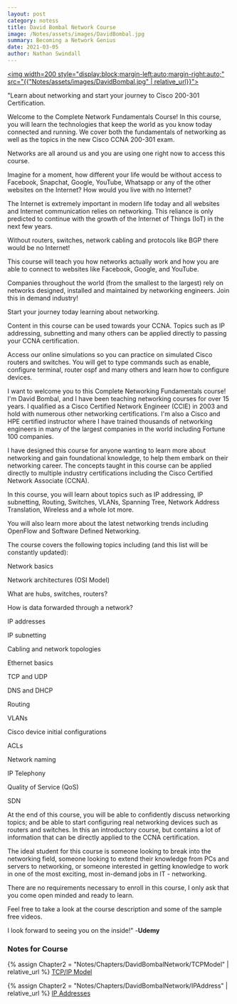 ```yaml
---
layout: post
category: notess
title: David Bombal Network Course
image: /Notes/assets/images/DavidBombal.jpg
summary: Becoming a Network Genius
date: 2021-03-05
author: Nathan Swindall
---
```



<a href="https://www.udemy.com/course/complete-networking-fundamentals-course-ccna-start/"><img width=200 style="display:block;margin-left:auto;margin-right:auto;" src="{{"Notes/assets/images/DavidBombal.jpg" | relative_url}}"></a>

"Learn about networking and start your journey to Cisco 200-301 Certification.

Welcome to the Complete Network Fundamentals Course! In this course, you will learn the technologies that keep the world as you know today connected and running. We cover both the fundamentals of networking as well as the topics in the new Cisco CCNA 200-301 exam.

Networks are all around us and you are using one right now to access this course.

Imagine for a moment, how different your life would be without access to Facebook, Snapchat, Google, YouTube, Whatsapp or any of the other websites on the Internet? How would you live with no Internet?

The Internet is extremely important in modern life today and all websites and Internet communication relies on networking. This reliance is only predicted to continue with the growth of the Internet of Things (IoT) in the next few years.

Without routers, switches, network cabling and protocols like BGP there would be no Internet!

This course will teach you how networks actually work and how you are able to connect to websites like Facebook, Google, and YouTube.

Companies throughout the world (from the smallest to the largest) rely on networks designed, installed and maintained by networking engineers. Join this in demand industry!

Start your journey today learning about networking.

Content in this course can be used towards your CCNA. Topics such as IP addressing, subnetting and many others can be applied directly to passing your CCNA certification.

Access our online simulations so you can practice on simulated Cisco routers and switches. You will get to type commands such as enable, configure terminal, router ospf and many others and learn how to configure devices.

I want to welcome you to this Complete Networking Fundamentals course! I'm David Bombal, and I have been teaching networking  courses for over 15 years. I qualified as a Cisco Certified  Network Engineer (CCIE) in 2003 and hold with numerous other networking certifications. I'm also a Cisco and HPE  certified instructor where I have trained thousands of networking engineers in many of the largest  companies in the world including Fortune 100 companies.

I have designed this course for anyone wanting to learn more about networking and gain foundational knowledge, to help them embark on their networking career. The concepts taught in this course can be applied directly to multiple industry certifications including the Cisco Certified Network Associate (CCNA).

In this course, you will learn about topics such as IP addressing, IP subnetting, Routing, Switches, VLANs, Spanning Tree, Network Address Translation, Wireless and a whole lot more.

You will also learn more about the latest networking trends including OpenFlow and Software Defined Networking.

The course covers the following topics including (and this list will be constantly updated):

Network basics

Network architectures (OSI Model)

What are hubs, switches, routers?

How is data forwarded through a network?

IP addresses

IP subnetting

Cabling and network topologies

Ethernet basics

TCP and UDP

DNS and DHCP

Routing

VLANs

Cisco device initial configurations

ACLs

Network naming

IP Telephony

Quality of Service (QoS)

SDN



At the end of this course, you will be able to confidently discuss networking topics; and be able to start configuring real networking devices such as routers and switches. In this an introductory course, but contains a lot of information that can be directly applied to the CCNA certification.

The ideal student for this course is someone looking to break into the networking field, someone looking to extend their knowledge from PCs and servers to networking, or someone interested in getting knowledge to work in one of the most exciting, most in-demand jobs in IT - networking.

There are no requirements necessary to enroll in this course, I only ask that you come open minded and ready to learn.

Feel free to take a look at the course description and some of the sample free videos.

I look forward to seeing you on the inside!" -**Udemy**


### **Notes for Course**
{% assign Chapter2 = "Notes/Chapters/DavidBombalNetwork/TCPModel" | relative_url %} 
<a href="{{Chapter2}}">TCP/IP Model</a>


{% assign Chapter2 = "Notes/Chapters/DavidBombalNetwork/IPAddress" | relative_url %} 
<a href="{{Chapter2}}">IP Addresses</a>

